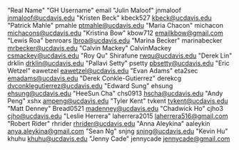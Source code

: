 "Real Name"		    "GH Username"		email
"Julin Maloof"		jnmaloof		jnmaloof@ucdavis.edu
"Kristen Beck"		kbeck527		kbeck@ucdavis.edu
"Patrick Mahle"		pmahle			ptmahle@ucdavis.edu
"Maria Chacon"		michacon		michacons@ucdavis.edu
"Kristina Bow" 		kbow712			emailkbow@gmail.com					
"Lewis Roa"           benroars		lbroa@ucdavis.edu
"Marina Becker"		marinabecker	mrbecker@ucdavis.edu
"Calvin Mackey"       CalvinMackey    csmackey@ucdavis.edu
"Roy Qu"			    Shirafune		rwqu@ucdavis.edu
"Derek Lin"		    drklin			drklin@ucdavis.edu
"Pallavi Setty"		psetty			pbsetty@ucdavis.edu
"Eric Wetzel"		    eawetzel		eawetzel@ucdavis.edu
"Evan Adams"		    eta2sec			emadams@ucdavis.edu
"Derek Conkle-Gutierrez"  derekcg     dvconklegutierrez@ucdavis.edu
"Edward Sung"		    ehsung			ehsung@ucdavis.edu
"HeeSun Cha"          chs0913         hscha@ucdavis.edu
"Andy Peng"           xshx            ampeng@ucdavis.edu
"Tyler Kent"		    tvkent			tvkent@ucdavis.edu
"Matt Denney"		    Bread0521		madenney@ucdavis.edu
"Chadwick Ho"		    cjho3			cjho@ucdavis.edu
"Leslie Herrera"		laherrera2015	laherrera516@gmail.com
"Robert Rider"		rhrider			rhrider@ucdavis.edu
"Anna Aleykina" 		aaleykin		anya.aleykina@gmail.com
"Sean Ng"			    snjng			snjng@ucdavis.edu
"Kevin Hu"		    khuhu			khuhu@ucdavis.edu
"Jenny Cade"         jennycade       jennycade@gmail.com

